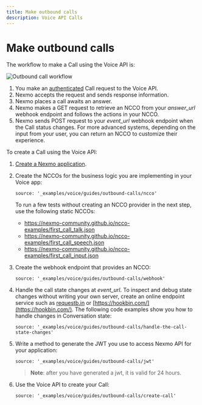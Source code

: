 ```yaml
---
title: Make outbound calls
description: Voice API Calls
---
```


# Make outbound calls

The workflow to make a Call using the Voice API is:

![Outbound call workflow](/assets/images/workflow_voice_api_outbound_call.svg)

1. You make an [authenticated](/concepts/guides/applications#minting) Call request to the Voice API.
2. Nexmo accepts the request and sends response information.  
3. Nexmo places a call awaits an answer.
4. Nexmo makes a GET request to retrieve an NCCO from your *answer_url* webhook endpoint and follows the actions in your NCCO.
4. Nexmo sends POST request to your *event_url* webhook endpoint when the Call status changes.
 For more advanced systems, depending on the input from your user, you can return an NCCO to customize their experience.

To create a Call using the Voice API:


1. [Create a Nexmo application](/concepts/guides/applications#apps_quickstart).</li>
2. Create the NCCOs for the business logic you are implementing in your Voice app:

    ```tabbed_content
    source: '_examples/voice/guides/outbound-calls/ncco'
    ```

    To run a few tests without creating an NCCO provider in the next step, use the following static NCCOs:
      * <https://nexmo-community.github.io/ncco-examples/first_call_talk.json>
      * <https://nexmo-community.github.io/ncco-examples/first_call_speech.json>
      * <https://nexmo-community.github.io/ncco-examples/first_call_input.json>

3. Create the webhook endpoint that provides an NCCO:

    ```tabbed_examples
    source: '_examples/voice/guides/outbound-calls/webhook'
    ```

4. Handle the call state changes at <i>event_url</i>. To inspect and debug state changes without writing your own server, create an online endpoint service such as [requestb.in](http://requestb.in/) or [https://hookbin.com/](https://hookbin.com/). The following code examples show you how to handle changes in Conversation state:

    ```tabbed_examples
    source: '_examples/voice/guides/outbound-calls/handle-the-call-state-changes'
    ```

5. Write a method to generate the JWT you use to access Nexmo API for your application:

    ```tabbed_examples
    source: '_examples/voice/guides/outbound-calls/jwt'
    ```

    > **Note**: after you have generated a jwt, it is valid for 24 hours.


6. Use the Voice API to create your Call:

    ```tabbed_examples
    source: '_examples/voice/guides/outbound-calls/create-call'
    ```
